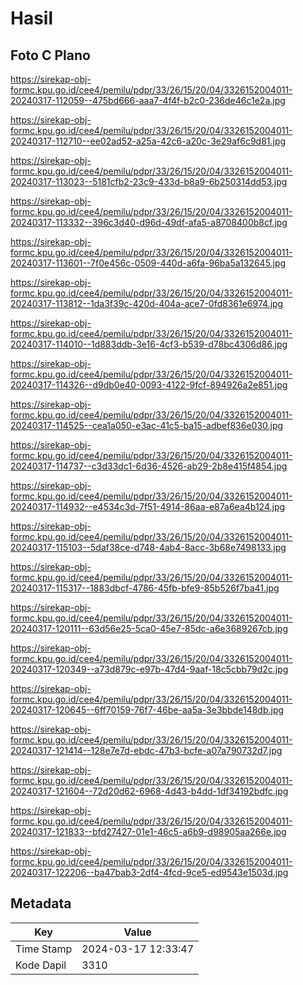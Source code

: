 # Hasil

## Foto C Plano

https://sirekap-obj-formc.kpu.go.id/cee4/pemilu/pdpr/33/26/15/20/04/3326152004011-20240317-112059--475bd666-aaa7-4f4f-b2c0-236de46c1e2a.jpg

https://sirekap-obj-formc.kpu.go.id/cee4/pemilu/pdpr/33/26/15/20/04/3326152004011-20240317-112710--ee02ad52-a25a-42c6-a20c-3e29af6c9d81.jpg

https://sirekap-obj-formc.kpu.go.id/cee4/pemilu/pdpr/33/26/15/20/04/3326152004011-20240317-113023--5181cfb2-23c9-433d-b8a9-6b250314dd53.jpg

https://sirekap-obj-formc.kpu.go.id/cee4/pemilu/pdpr/33/26/15/20/04/3326152004011-20240317-113332--396c3d40-d96d-49df-afa5-a8708400b8cf.jpg

https://sirekap-obj-formc.kpu.go.id/cee4/pemilu/pdpr/33/26/15/20/04/3326152004011-20240317-113601--7f0e456c-0509-440d-a6fa-96ba5a132645.jpg

https://sirekap-obj-formc.kpu.go.id/cee4/pemilu/pdpr/33/26/15/20/04/3326152004011-20240317-113812--1da3f39c-420d-404a-ace7-0fd8361e6974.jpg

https://sirekap-obj-formc.kpu.go.id/cee4/pemilu/pdpr/33/26/15/20/04/3326152004011-20240317-114010--1d883ddb-3e16-4cf3-b539-d78bc4306d86.jpg

https://sirekap-obj-formc.kpu.go.id/cee4/pemilu/pdpr/33/26/15/20/04/3326152004011-20240317-114326--d9db0e40-0093-4122-9fcf-894926a2e851.jpg

https://sirekap-obj-formc.kpu.go.id/cee4/pemilu/pdpr/33/26/15/20/04/3326152004011-20240317-114525--cea1a050-e3ac-41c5-ba15-adbef836e030.jpg

https://sirekap-obj-formc.kpu.go.id/cee4/pemilu/pdpr/33/26/15/20/04/3326152004011-20240317-114737--c3d33dc1-6d36-4526-ab29-2b8e415f4854.jpg

https://sirekap-obj-formc.kpu.go.id/cee4/pemilu/pdpr/33/26/15/20/04/3326152004011-20240317-114932--e4534c3d-7f51-4914-86aa-e87a6ea4b124.jpg

https://sirekap-obj-formc.kpu.go.id/cee4/pemilu/pdpr/33/26/15/20/04/3326152004011-20240317-115103--5daf38ce-d748-4ab4-8acc-3b68e7498133.jpg

https://sirekap-obj-formc.kpu.go.id/cee4/pemilu/pdpr/33/26/15/20/04/3326152004011-20240317-115317--1883dbcf-4786-45fb-bfe9-85b526f7ba41.jpg

https://sirekap-obj-formc.kpu.go.id/cee4/pemilu/pdpr/33/26/15/20/04/3326152004011-20240317-120111--63d56e25-5ca0-45e7-85dc-a6e3689267cb.jpg

https://sirekap-obj-formc.kpu.go.id/cee4/pemilu/pdpr/33/26/15/20/04/3326152004011-20240317-120349--a73d879c-e97b-47d4-9aaf-18c5cbb79d2c.jpg

https://sirekap-obj-formc.kpu.go.id/cee4/pemilu/pdpr/33/26/15/20/04/3326152004011-20240317-120645--6ff70159-76f7-46be-aa5a-3e3bbde148db.jpg

https://sirekap-obj-formc.kpu.go.id/cee4/pemilu/pdpr/33/26/15/20/04/3326152004011-20240317-121414--128e7e7d-ebdc-47b3-bcfe-a07a790732d7.jpg

https://sirekap-obj-formc.kpu.go.id/cee4/pemilu/pdpr/33/26/15/20/04/3326152004011-20240317-121604--72d20d62-6968-4d43-b4dd-1df34192bdfc.jpg

https://sirekap-obj-formc.kpu.go.id/cee4/pemilu/pdpr/33/26/15/20/04/3326152004011-20240317-121833--bfd27427-01e1-46c5-a6b9-d98905aa266e.jpg

https://sirekap-obj-formc.kpu.go.id/cee4/pemilu/pdpr/33/26/15/20/04/3326152004011-20240317-122206--ba47bab3-2df4-4fcd-9ce5-ed9543e1503d.jpg


## Metadata

| Key        | Value               |
| ---------- | ------------------- |
| Time Stamp | 2024-03-17 12:33:47 |
| Kode Dapil | 3310                |



